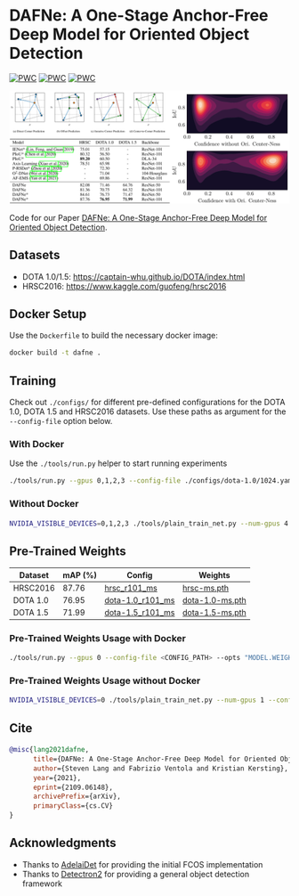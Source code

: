 # DAFNe: A One-Stage Anchor-Free Deep Model for Oriented Object Detection

 	
[![PWC](https://img.shields.io/endpoint.svg?url=https://paperswithcode.com/badge/dafne-a-one-stage-anchor-free-deep-model-for/one-stage-anchor-free-oriented-object-1)](https://paperswithcode.com/sota/one-stage-anchor-free-oriented-object-1?p=dafne-a-one-stage-anchor-free-deep-model-for)
[![PWC](https://img.shields.io/endpoint.svg?url=https://paperswithcode.com/badge/dafne-a-one-stage-anchor-free-deep-model-for/one-stage-anchor-free-oriented-object-2)](https://paperswithcode.com/sota/one-stage-anchor-free-oriented-object-2?p=dafne-a-one-stage-anchor-free-deep-model-for)
[![PWC](https://img.shields.io/endpoint.svg?url=https://paperswithcode.com/badge/dafne-a-one-stage-anchor-free-deep-model-for/one-stage-anchor-free-oriented-object-3)](https://paperswithcode.com/sota/one-stage-anchor-free-oriented-object-3?p=dafne-a-one-stage-anchor-free-deep-model-for)

<img src="./res/header.png"/>

Code for our Paper [DAFNe: A One-Stage Anchor-Free Deep Model for Oriented Object Detection](https://arxiv.org/abs/2109.06148).

## Datasets

- DOTA 1.0/1.5: https://captain-whu.github.io/DOTA/index.html
- HRSC2016: https://www.kaggle.com/guofeng/hrsc2016

## Docker Setup

Use the `Dockerfile` to build the necessary docker image:

``` bash
docker build -t dafne .
```

## Training

Check out `./configs/` for different pre-defined configurations for the DOTA 1.0, DOTA 1.5 and HRSC2016 datasets. Use these paths as argument for the `--config-file` option below.


### With Docker

Use the `./tools/run.py` helper to start running experiments

``` bash
./tools/run.py --gpus 0,1,2,3 --config-file ./configs/dota-1.0/1024.yaml
```

### Without Docker

``` bash
NVIDIA_VISIBLE_DEVICES=0,1,2,3 ./tools/plain_train_net.py --num-gpus 4 --config-file ./configs/dota-1.0/1024.yaml
```

## Pre-Trained Weights

| Dataset  | mAP (%) | Config                                                          | Weights                                                                                               |
|----------|---------|-----------------------------------------------------------------|-------------------------------------------------------------------------------------------------------|
| HRSC2016 | 87.76   | [hrsc_r101_ms](./configs/pre-trained/hrsc_r101_ms.yaml)         | [hrsc-ms.pth](https://drive.google.com/file/d/1mzqcPTADlLpOJCTSanaweG-mgAbHtSOX/view?usp=sharing)     |
| DOTA 1.0 | 76.95   | [dota-1.0_r101_ms](./configs/pre-trained/dota-1.0_r101_ms.yaml) | [dota-1.0-ms.pth](https://drive.google.com/file/d/1-lgSLhKQSZBogI2YD0r64wjJV6k2xL4E/view?usp=sharing) |
| DOTA 1.5 | 71.99   | [dota-1.5_r101_ms](./configs/pre-trained/dota-1.5_r101_ms.yaml) | [dota-1.5-ms.pth](https://drive.google.com/file/d/1MQbTngieoWh-DcJL-z55RnI3PUNeSvBv/view?usp=sharing) |


### Pre-Trained Weights Usage with Docker

``` bash
./tools/run.py --gpus 0 --config-file <CONFIG_PATH> --opts "MODEL.WEIGHTS <WEIGHTS_PATH>"
```

### Pre-Trained Weights Usage without Docker

``` bash
NVIDIA_VISIBLE_DEVICES=0 ./tools/plain_train_net.py --num-gpus 1 --config-file <CONFIG_PATH> MODEL.WEIGHTS <WEIGHTS_PATH>
```

## Cite

``` bibtex
@misc{lang2021dafne,
      title={DAFNe: A One-Stage Anchor-Free Deep Model for Oriented Object Detection}, 
      author={Steven Lang and Fabrizio Ventola and Kristian Kersting},
      year={2021},
      eprint={2109.06148},
      archivePrefix={arXiv},
      primaryClass={cs.CV}
}
```


## Acknowledgments

- Thanks to [AdelaiDet](https://github.com/aim-uofa/AdelaiDet) for providing the initial FCOS implementation
- Thanks to [Detectron2](https://github.com/facebookresearch/detectron2) for providing a general object detection framework
